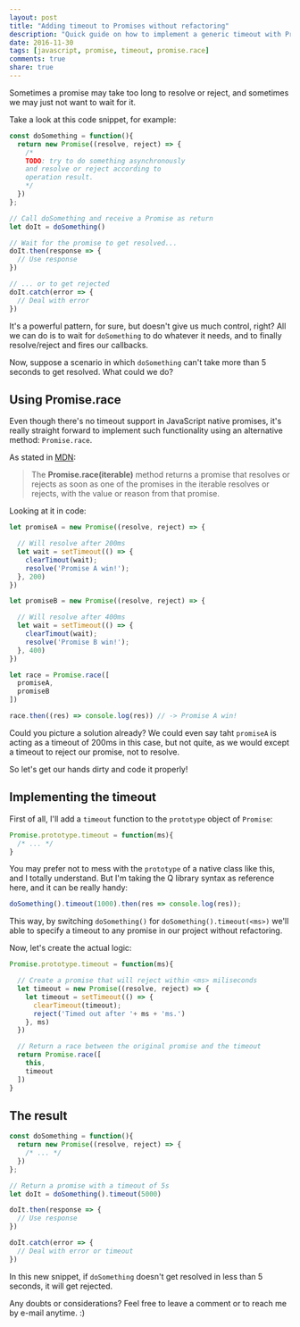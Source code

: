 ```yaml
---
layout: post
title: "Adding timeout to Promises without refactoring"
description: "Quick guide on how to implement a generic timeout with Promise.race and how to apply it in previous existing promises."
date: 2016-11-30
tags: [javascript, promise, timeout, promise.race]
comments: true
share: true
---
```


Sometimes a promise may take too long to resolve or reject, and sometimes we may just not want to wait for it.

Take a look at this code snippet, for example:

```javascript
const doSomething = function(){
  return new Promise((resolve, reject) => {
    /*
    TODO: try to do something asynchronously
    and resolve or reject according to
    operation result.
    */
  })
};

// Call doSomething and receive a Promise as return
let doIt = doSomething()

// Wait for the promise to get resolved...
doIt.then(response => {
  // Use response
})

// ... or to get rejected
doIt.catch(error => {
  // Deal with error
})
```

It's a powerful pattern, for sure, but doesn't give us much control, right? All we can do is to wait for `doSomething` to do whatever it needs, and to finally resolve/reject and fires our callbacks.

Now, suppose a scenario in which `doSomething` can't take more than 5 seconds to get resolved. What could we do?

## Using Promise.race

Even though there's no timeout support in JavaScript native promises, it's really straight forward to implement such functionality using an alternative method: `Promise.race`.

As stated in [MDN](https://developer.mozilla.org/en/docs/Web/JavaScript/Reference/Global_Objects/Promise/race):

> The **Promise.race(iterable)** method returns a promise that resolves or rejects as soon as one of the promises in the iterable resolves or rejects, with the value or reason from that promise.

Looking at it in code:

```javascript
let promiseA = new Promise((resolve, reject) => {

  // Will resolve after 200ms
  let wait = setTimeout(() => {
    clearTimout(wait);
    resolve('Promise A win!');
  }, 200)
})

let promiseB = new Promise((resolve, reject) => {

  // Will resolve after 400ms
  let wait = setTimeout(() => {
    clearTimout(wait);
    resolve('Promise B win!');
  }, 400)
})

let race = Promise.race([
  promiseA,
  promiseB
])

race.then((res) => console.log(res)) // -> Promise A win!
```

Could you picture a solution already? We could even say taht `promiseA` is acting as a timeout of 200ms in this case, but not quite, as we would except a timeout to reject our promise, not to resolve.

So let's get our hands dirty and code it properly!

## Implementing the timeout

First of all, I'll add a `timeout` function to the `prototype` object of `Promise`:

```javascript
Promise.prototype.timeout = function(ms){
  /* ... */
}
```

You may prefer not to mess with the `prototype` of a native class like this, and I totally understand. But I'm taking the Q library syntax as reference here, and it can be really handy:

```javascript
doSomething().timeout(1000).then(res => console.log(res));
```

This way, by switching `doSomething()` for `doSomething().timeout(<ms>)` we'll able to specify a timeout to any promise in our project without refactoring.

Now, let's create the actual logic:

```javascript
Promise.prototype.timeout = function(ms){

  // Create a promise that will reject within <ms> miliseconds
  let timeout = new Promise((resolve, reject) => {
    let timeout = setTimeout(() => {
      clearTimeout(timeout);
      reject('Timed out after '+ ms + 'ms.')
    }, ms)
  })

  // Return a race between the original promise and the timeout
  return Promise.race([
    this,
    timeout
  ])
}
```

## The result

```javascript
const doSomething = function(){
  return new Promise((resolve, reject) => {
    /* ... */
  })
};

// Return a promise with a timeout of 5s
let doIt = doSomething().timeout(5000)

doIt.then(response => {
  // Use response
})

doIt.catch(error => {
  // Deal with error or timeout
})
```

In this new snippet, if `doSomething` doesn't get resolved in less than 5 seconds, it will get rejected.

Any doubts or considerations? Feel free to leave a comment or to reach me by e-mail anytime. :)
